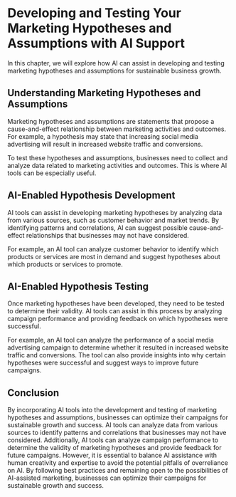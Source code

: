 Developing and Testing Your Marketing Hypotheses and Assumptions with AI Support
=============================================================================================================================================================

In this chapter, we will explore how AI can assist in developing and testing marketing hypotheses and assumptions for sustainable business growth.

Understanding Marketing Hypotheses and Assumptions
--------------------------------------------------

Marketing hypotheses and assumptions are statements that propose a cause-and-effect relationship between marketing activities and outcomes. For example, a hypothesis may state that increasing social media advertising will result in increased website traffic and conversions.

To test these hypotheses and assumptions, businesses need to collect and analyze data related to marketing activities and outcomes. This is where AI tools can be especially useful.

AI-Enabled Hypothesis Development
---------------------------------

AI tools can assist in developing marketing hypotheses by analyzing data from various sources, such as customer behavior and market trends. By identifying patterns and correlations, AI can suggest possible cause-and-effect relationships that businesses may not have considered.

For example, an AI tool can analyze customer behavior to identify which products or services are most in demand and suggest hypotheses about which products or services to promote.

AI-Enabled Hypothesis Testing
-----------------------------

Once marketing hypotheses have been developed, they need to be tested to determine their validity. AI tools can assist in this process by analyzing campaign performance and providing feedback on which hypotheses were successful.

For example, an AI tool can analyze the performance of a social media advertising campaign to determine whether it resulted in increased website traffic and conversions. The tool can also provide insights into why certain hypotheses were successful and suggest ways to improve future campaigns.

Conclusion
----------

By incorporating AI tools into the development and testing of marketing hypotheses and assumptions, businesses can optimize their campaigns for sustainable growth and success. AI tools can analyze data from various sources to identify patterns and correlations that businesses may not have considered. Additionally, AI tools can analyze campaign performance to determine the validity of marketing hypotheses and provide feedback for future campaigns. However, it is essential to balance AI assistance with human creativity and expertise to avoid the potential pitfalls of overreliance on AI. By following best practices and remaining open to the possibilities of AI-assisted marketing, businesses can optimize their campaigns for sustainable growth and success.
